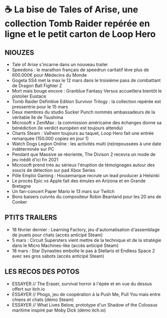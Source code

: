 # ☕ La bise de Tales of Arise, une collection Tomb Raider repérée en ligne et le petit carton de Loop Hero

## NIOUZES

- Tale of Arise s'incarne dans un nouveau trailer
- Speedons : le marathon français de speedrun caritatif lève plus de 600.000€ pour Médecins du Monde
- Gogeta SS4 met la max le 12 mars dans le troisième pass de combattant de Dragon Ball Fighter Z
- Mort mais bouge encore : Granblue Fantasy Versus accueillera bientôt le pistolier Eustace
- Tomb Raider Definitive Edition Survivor Trilogy : la collection repérée est pressentrie pour le 15 mars
- Deux membres du studio Sucker Punch nommés ambassadeurs de la véritable île de Tsushima
- Microsoft x ZeniMax : la commission américaine des échanges donne sa bénédiction (le verdict européen est toujours attendu)
- Charts Steam : Valheim toujours au taquet, Loop Hero fait une entrée remarquée (150.000 copies en jour 1)
- Watch Dogs Legion Online : les activités multi (re)repoussées à une date indéterminée sur PC
- Pendant que Massive se réoriente, The Divison 2 recevra un mode de jeu inédit d'ici fin 2021
- Microsoft prend très au sérieux l'éruption de témoignages autour des soucis de détection sur pad Xbox Series
- Pôle Emploi Gaming : Housemarque recrute un lead producer à Helsinki
- Le procès Epic vs Apple fait des émules en Arizona et en Grande Bretagne
- Un fan-concert Paper Mario le 13 mars sur Twitch
- Bons baisers cuivrés du compositeur Robin Beanland pour les 20 ans de Conker

## PTITS TRAILERS

- 18 février dernier : Learning Factory, jeu d'automatisation d'assemblage de jouets pour chats (accès anticipé Steam)
- 5 mars : Circuit Supersters vient mettre de la technique et de la stratégie dans le Micro Machines-like (accès anticipé Steam)
- 18 mars : Star Dynasties emboîte le pas à Stellaris et Endless Space 2 avec ses gros sabots  (accès anticipé Steam)

## LES RECOS DES POTOS

- ESSAYER // The Eraser, survival horror à l'épée et en vue du dessus offert sur itch.io
- ESSAYER // Phogs, jeu de coopération à la Push Me, Pull You mais entre chiens et chats (démo Steam)
- ESSAYER // What Lives Below, prototype d'un Shadow of the Colossus maritime inspiré par Moby Dick (démo itch.io)
